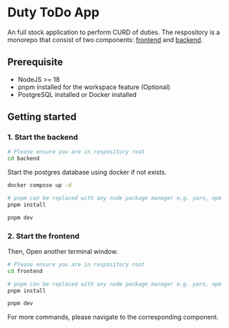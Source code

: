 # Duty ToDo App

An full stock application to perform CURD of duties. The respository is a monorepo that consist of two components: [frontend](./frontend) and [backend](./backend).  

## Prerequisite

- NodeJS >= 18
- pnpm installed for the workspace feature (Optional) 
- PostgreSQL installed or Docker installed

## Getting started
### 1. Start the backend

```sh
# Please ensure you are in respository root
cd backend
```
Start the postgres database using docker if not exists.
```sh
docker compose up -d
```
```sh
# pnpm can be replaced with any node package manager e.g. yarn, npm
pnpm install
```

```sh
pnpm dev
```
### 2. Start the frontend

Then, Open another terminal window.

```sh
# Please ensure you are in respository root
cd frontend
```
```sh
# pnpm can be replaced with any node package manager e.g. yarn, npm
pnpm install
```
```sh
pnpm dev
```

For more commands, please navigate to the corresponding component.
